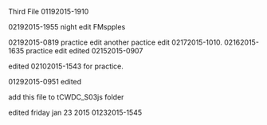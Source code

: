 Third File 01192015-1910

02192015-1955 night edit FMspples

02192015-0819 practice edit
another pactice edit 02172015-1010.
02162015-1635 practice edit
edited 02152015-0907

edited 02102015-1543 for practice.

01292015-0951 edited

add this file to tCWDC_S03js folder

edited friday jan 23 2015 01232015-1545
